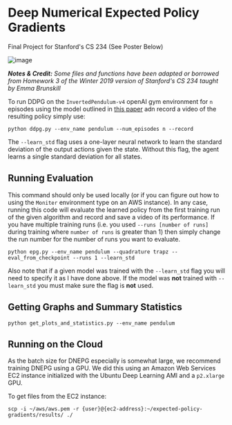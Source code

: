 # Deep Numerical Expected Policy Gradients

Final Project for Stanford's CS 234 (See Poster Below)

![image](./cs234_poster.jpg)

***Notes & Credit:*** *Some files and functions have been adapted or borrowed from Homework 3 of the Winter 2019 version of Stanford's CS 234 taught by Emma Brunskill*

To run DDPG on the `InvertedPendulum-v4` openAI gym environment for `n` episodes using the model outlined in [this paper](https://arxiv.org/pdf/1802.09477.pdf) adn record a video of the resulting policy simply use:

```
python ddpg.py --env_name pendulum --num_episodes n --record
```

The `--learn_std` flag uses a one-layer neural network to learn the standard deviation of the output actions given the state. Without this flag, the agent learns a single standard deviation for all states.


## Running Evaluation

This command should only be used locally (or if you can figure out how to using the `Moniter` environment type on an AWS instance). In any case, running this code will evaluate the learned policy from the first training run of the given algorithm and record and save a video of its performance. If you have multiple training runs (i.e. you used `--runs [number of runs]` during training where `number of runs` is greater than 1) then simply change the run number for the number of runs you want to evaluate.

```
python epg.py --env_name pendulum --quadrature trapz --eval_from_checkpoint --runs 1 --learn_std
```

Also note that if a given model was trained with the `--learn_std` flag you will need to specify it as I have done above. If the model was **not** trained with `--learn_std` you must make sure the flag is **not** used.

## Getting Graphs and Summary Statistics


```
python get_plots_and_statistics.py --env_name pendulum
```

## Running on the Cloud

As the batch size for DNEPG especially is somewhat large, we recommend training DNEPG using a GPU. We did this using an Amazon Web Services EC2 instance initialized with the Ubuntu Deep Learning AMI and a `p2.xlarge` GPU.


To get files from the EC2 instance:
```
scp -i ~/aws/aws.pem -r {user}@{ec2-address}:~/expected-policy-gradients/results/ ./
```
